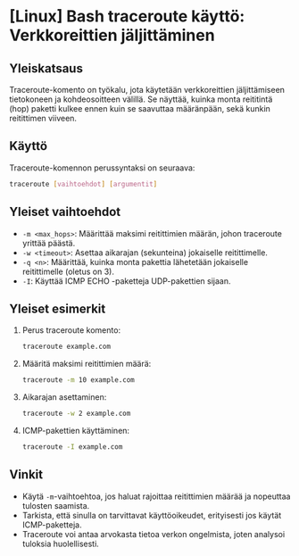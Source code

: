 # [Linux] Bash traceroute käyttö: Verkkoreittien jäljittäminen

## Yleiskatsaus
Traceroute-komento on työkalu, jota käytetään verkkoreittien jäljittämiseen tietokoneen ja kohdeosoitteen välillä. Se näyttää, kuinka monta reititintä (hop) paketti kulkee ennen kuin se saavuttaa määränpään, sekä kunkin reitittimen viiveen.

## Käyttö
Traceroute-komennon perussyntaksi on seuraava:

```bash
traceroute [vaihtoehdot] [argumentit]
```

## Yleiset vaihtoehdot
- `-m <max_hops>`: Määrittää maksimi reitittimien määrän, johon traceroute yrittää päästä.
- `-w <timeout>`: Asettaa aikarajan (sekunteina) jokaiselle reitittimelle.
- `-q <n>`: Määrittää, kuinka monta pakettia lähetetään jokaiselle reitittimelle (oletus on 3).
- `-I`: Käyttää ICMP ECHO -paketteja UDP-pakettien sijaan.

## Yleiset esimerkit
1. Perus traceroute komento:
   ```bash
   traceroute example.com
   ```

2. Määritä maksimi reitittimien määrä:
   ```bash
   traceroute -m 10 example.com
   ```

3. Aikarajan asettaminen:
   ```bash
   traceroute -w 2 example.com
   ```

4. ICMP-pakettien käyttäminen:
   ```bash
   traceroute -I example.com
   ```

## Vinkit
- Käytä `-m`-vaihtoehtoa, jos haluat rajoittaa reitittimien määrää ja nopeuttaa tulosten saamista.
- Tarkista, että sinulla on tarvittavat käyttöoikeudet, erityisesti jos käytät ICMP-paketteja.
- Traceroute voi antaa arvokasta tietoa verkon ongelmista, joten analysoi tuloksia huolellisesti.